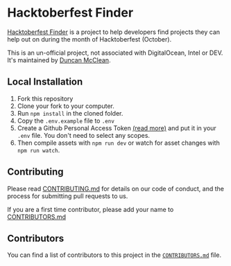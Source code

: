 # Hacktoberfest Finder

[Hacktoberfest Finder](https://hacktoberfest-finder.netlify.app/) is a project to help developers find projects they can help out on during the month of Hacktoberfest (October).

This is an un-official project, not associated with DigitalOcean, Intel or DEV. It's maintained by [Duncan McClean](https://duncanmcclean.com).

## Local Installation

1. Fork this repository
2. Clone your fork to your computer.
3. Run `npm install` in the cloned folder.
4. Copy the `.env.example` file to `.env`
5. Create a Github Personal Access Token [(read more)](https://docs.github.com/en/free-pro-team@latest/github/authenticating-to-github/creating-a-personal-access-token) and put it in your `.env` file. You don't need to select any scopes.
5. Then compile assets with `npm run dev` or watch for asset changes with `npm run watch`.

## Contributing

Please read [CONTRIBUTING.md](https://github.com/hacktoberfest-finder/hacktoberfest-finder/blob/master/CONTRIBUTING.md) for details on our code of conduct, and the process for submitting pull requests to us.

If you are a first time contributor, please add your name to [CONTRIBUTORS.md](https://github.com/hacktoberfest-finder/hacktoberfest-finder/blob/master/CONTRIBUTORS.md)

## Contributors

You can find a list of contributors to this project in the [`CONTRIBUTORS.md`](https://github.com/hacktoberfest-finder/hacktoberfest-finder/blob/master/CONTRIBUTORS.md) file.
